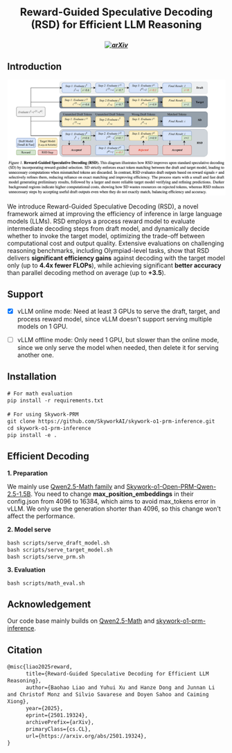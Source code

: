 <h3 align="center">
    <p style="font-size: 24px;">Reward-Guided Speculative Decoding (RSD) for Efficient LLM Reasoning</p>
</h3>

<h5 align="center">

[![arXiv](https://img.shields.io/badge/arXiv-2308.13137-b31b1b.svg?logo=arXiv)](https://arxiv.org/abs/2501.19324)
 <br>

</h5>


## Introduction

<p float="left" align="middle">
  <img src="./imgs/overview.png" width="750">
</p>

We introduce Reward-Guided Speculative Decoding (RSD), a novel framework aimed at improving the efficiency of inference in large language models (LLMs). RSD employs a process reward model to evaluate intermediate decoding steps from draft model, and dynamically decide whether to invoke the target model, optimizing the trade-off between computational cost and output quality. Extensive evaluations on challenging reasoning benchmarks, including Olympiad-level tasks, show that RSD delivers **significant efficiency gains** against decoding with the target model only (up to **4.4x fewer FLOPs**), while achieving significant **better accuracy** than parallel decoding method on average (up to **+3.5**).

## Support
- [x] vLLM online mode: Need at least 3 GPUs to serve the draft, target, and process reward model, since vLLM doesn't support serving multiple models on 1 GPU.
- [ ] vLLM offline mode: Only need 1 GPU, but slower than the online mode, since we only serve the model when needed, then delete it for serving another one.


## Installation
```shell
# For math evaluation
pip install -r requirements.txt 

# For using Skywork-PRM
git clone https://github.com/SkyworkAI/skywork-o1-prm-inference.git
cd skywork-o1-prm-inference
pip install -e .
```

## Efficient Decoding
**1. Preparation**

We mainly use [Qwen2.5-Math family](https://huggingface.co/collections/Qwen/qwen25-math-66eaa240a1b7d5ee65f1da3e) and [Skywork-o1-Open-PRM-Qwen-2.5-1.5B](https://huggingface.co/Skywork/Skywork-o1-Open-PRM-Qwen-2.5-1.5B). You need to change **max_position_embeddings** in their config.json from 4096 to 16384, which aims to avoid max_tokens error in vLLM. We only use the generation shorter than 4096, so this change won't affect the performance.

**2. Model serve**
```shell
bash scripts/serve_draft_model.sh
bash scripts/serve_target_model.sh
bash scripts/serve_prm.sh 
```

**3. Evaluation**
```shell
bash scripts/math_eval.sh
````

## Acknowledgement
Our code base mainly builds on [Qwen2.5-Math](https://github.com/QwenLM/Qwen2.5-Math) and [skywork-o1-prm-inference](https://github.com/SkyworkAI/skywork-o1-prm-inference).

## Citation
```
@misc{liao2025reward,
      title={Reward-Guided Speculative Decoding for Efficient LLM Reasoning}, 
      author={Baohao Liao and Yuhui Xu and Hanze Dong and Junnan Li and Christof Monz and Silvio Savarese and Doyen Sahoo and Caiming Xiong},
      year={2025},
      eprint={2501.19324},
      archivePrefix={arXiv},
      primaryClass={cs.CL},
      url={https://arxiv.org/abs/2501.19324}, 
}
```
